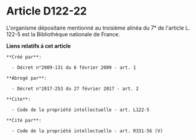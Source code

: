 # Article D122-22

L'organisme dépositaire mentionné au troisième alinéa du 7° de l'article L. 122-5 est la Bibliothèque nationale de France.

**Liens relatifs à cet article**

	**Créé par**:

	  - Décret n°2009-131 du 6 février 2009 - art. 1

	**Abrogé par**:

	  - Décret n°2017-253 du 27 février 2017 - art. 2

	**Cite**:

	  - Code de la propriété intellectuelle - art. L122-5

	**Cité par**:

	  - Code de la propriété intellectuelle - art. R331-56 (V)

